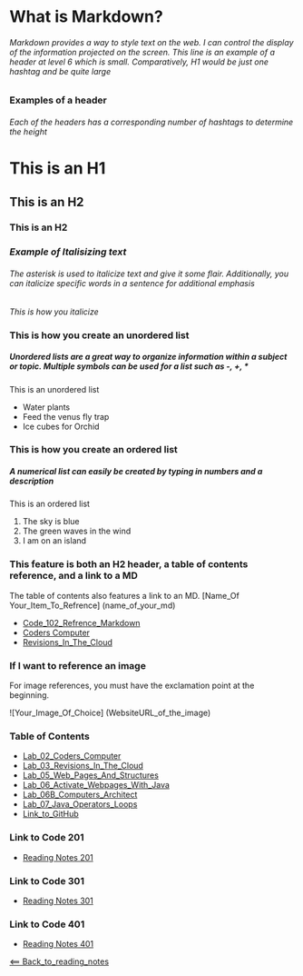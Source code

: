 # What is Markdown?

###### Markdown provides a way to style text on the web. I can control the display of the information projected on the screen. This line is an example of a header at level 6 which is small. Comparatively, H1 would be just one hashtag and be quite large

### Examples of a header

###### Each of the headers has a corresponding number of hashtags to determine the height

# This is an H1

## This is an H2

### This is an H2

### *Example of Italisizing text*

###### The asterisk is used to italicize text and give it some flair. Additionally, you can italicize specific words in a sentence for additional emphasis

*This is how you italicize*

### This is how you create an unordered list

##### Unordered lists are a great way to organize information within a subject or topic. Multiple symbols can be used for a list such as -, +, *

This is an unordered list

- Water plants
- Feed the venus fly trap
- Ice cubes for Orchid

### This is how you create an ordered list

##### A numerical list can easily be created by typing in numbers and a description

This is an ordered list

1. The sky is blue
2. The green waves in the wind
3. I am on an island

### This feature is both an H2 header, a table of contents reference, and a link to a MD

The table of contents also features a link to an MD.
[Name_Of Your_Item_To_Refrence] (name_of_your_md)

- [Code_102_Refrence_Markdown](class102.md)
- [Coders Computer](coderscomputer.md)
- [Revisions_In_The_Cloud](RevisionsInTheCloud.md)

### If I want to reference an image

For image references, you must have the exclamation point at the beginning.

![Your_Image_Of_Choice]
(WebsiteURL_of_the_image)

### Table of Contents

- [Lab_02_Coders_Computer](Lab02CodersComputer.md)
- [Lab_03_Revisions_In_The_Cloud](Lab03RevisionsInTheCloud.md)
- [Lab_05_Web_Pages_And_Structures](Lab05WebPagesAndStructures.md)
- [Lab_06_Activate_Webpages_With_Java](Lab06ActivateWebPageWithJava.md)
- [Lab_06B_Computers_Architect](Lab06BComputersArchitect.md)
- [Lab_07_Java_Operators_Loops](Lab07JavaOperatorsLoops.md)
- [Link_to_GitHub](https://github.com/)

### Link to Code 201

- [Reading Notes 201](https://jtaisey389.github.io/reading-notes201.md/)

### Link to Code 301

- [Reading Notes 301](jtaisey389.github.io/reading-notes301.md/)

### Link to Code 401

- [Reading Notes 401](jtaisey389.github.io/401_readingnotes.md/)

[<== Back_to_reading_notes](https://jtaisey389.github.io/reading-notes/)
